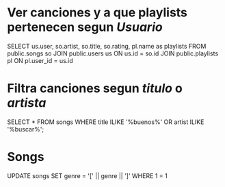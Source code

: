 # Ver canciones y a que playlists pertenecen segun _Usuario_
SELECT us.user, so.artist, so.title, so.rating, pl.name as playlists
FROM public.songs so
JOIN public.users us ON us.id = so.id
JOIN public.playlists pl ON pl.user_id = us.id

# Filtra canciones segun _titulo_ o _artista_
SELECT * FROM songs
WHERE title ILIKE '%buenos%'
OR artist ILIKE '%buscar%';

# Songs
UPDATE songs SET genre = '[' || genre || ']' WHERE 1 = 1